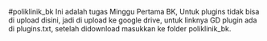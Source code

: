 #poliklinik_bk
Ini adalah tugas Minggu Pertama BK, Untuk plugins tidak bisa di upload disini, jadi di upload ke google drive, untuk linknya GD plugin ada di plugins.txt, setelah didownload masukkan ke folder poliklinik_bk.
